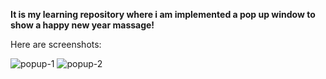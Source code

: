**It is my learning repository where i am implemented a pop up window to show a happy new year massage!**

Here are screenshots:

![popup-1](https://user-images.githubusercontent.com/46238989/149553949-a0414c01-2de3-4e94-b9a8-65f00bb28c24.jpg)
![popup-2](https://user-images.githubusercontent.com/46238989/149553973-0b8737e0-c295-402f-9f42-eae9bba48006.jpg)
